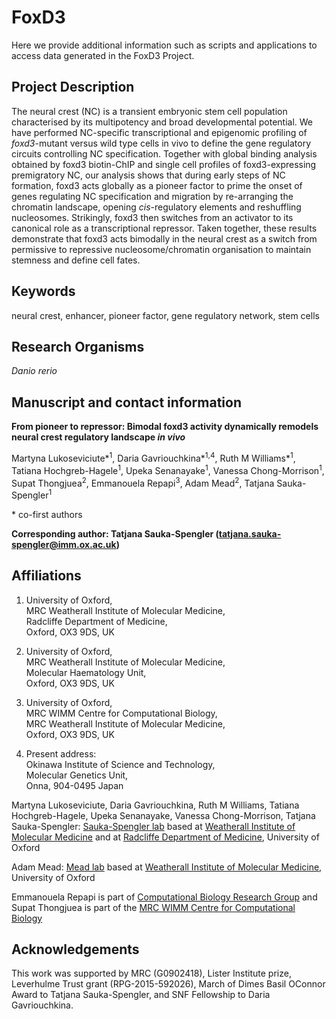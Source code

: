 # FoxD3

Here we provide additional information such as scripts and applications to access data generated in the FoxD3 Project.


## Project Description

The neural crest (NC) is a transient embryonic stem cell population characterised by its multipotency and broad developmental potential. 
We have performed NC-specific transcriptional and epigenomic profiling of _foxd3_-mutant versus wild type cells in vivo to define the gene regulatory circuits controlling NC specification. 
Together with global binding analysis obtained by foxd3 biotin-ChIP and single cell profiles of foxd3-expressing premigratory NC, our analysis shows that during early steps of NC formation, foxd3 acts globally as a pioneer factor to prime the onset of genes regulating NC specification and migration by re-arranging the chromatin landscape, opening _cis_-regulatory elements and reshuffling nucleosomes. 
Strikingly, foxd3 then switches from an activator to its canonical role as a transcriptional repressor. 
Taken together, these results demonstrate that foxd3 acts bimodally in the neural crest as a switch from permissive to repressive nucleosome/chromatin organisation to maintain stemness and define cell fates.

## Keywords

neural crest, enhancer, pioneer factor, gene regulatory network, stem cells

## Research Organisms

*Danio rerio*

## Manuscript and contact information
**From pioneer to repressor: Bimodal foxd3 activity dynamically remodels neural crest regulatory landscape _in vivo_**

Martyna Lukoseviciute\*<sup>1</sup>, Daria Gavriouchkina\*<sup>1,4</sup>, Ruth M Williams\*<sup>1</sup>,  Tatiana Hochgreb-Hagele<sup>1</sup>, Upeka Senanayake<sup>1</sup>, Vanessa Chong-Morrison<sup>1</sup>, Supat Thongjuea<sup>2</sup>, Emmanouela Repapi<sup>3</sup>, Adam Mead<sup>2</sup>, Tatjana Sauka-Spengler<sup>1</sup>

\* co-first authors

**Corresponding author: Tatjana Sauka-Spengler (tatjana.sauka-spengler@imm.ox.ac.uk)**

## Affiliations

1. University of Oxford,  
MRC Weatherall Institute of Molecular Medicine,  
Radcliffe Department of Medicine,  
Oxford, OX3 9DS, UK 

2. University of Oxford,  
MRC Weatherall Institute of Molecular Medicine,  
Molecular Haematology Unit,  
Oxford, OX3 9DS, UK 

3. University of Oxford,  
MRC WIMM Centre for Computational Biology,  
MRC Weatherall Institute of Molecular Medicine,  
Oxford, OX3 9DS, UK 

4. Present address:  
Okinawa Institute of Science and Technology,  
Molecular Genetics Unit,  
Onna, 904-0495 Japan

Martyna Lukoseviciute, Daria Gavriouchkina, Ruth M Williams, Tatiana Hochgreb-Hagele, Upeka Senanayake, Vanessa Chong-Morrison, Tatjana Sauka-Spengler: [Sauka-Spengler lab](http://www.tsslab.co.uk) based at [Weatherall Institute of Molecular Medicine](http://www.imm.ox.ac.uk) and at [Radcliffe Department of Medicine](http://www.rdm.ox.ac.uk), University of Oxford

Adam Mead: [Mead lab](https://www.rdm.ox.ac.uk/people/adam-mead) based at [Weatherall Institute of Molecular Medicine](https://www.imm.ox.ac.uk), University of Oxford

Emmanouela Repapi is part of [Computational Biology Research Group](http://www.cbrg.ox.ac.uk/cbrg/) and Supat Thongjuea is part of the [MRC WIMM Centre for Computational Biology](http://www.imm.ox.ac.uk/mrc-wimm-centre-for-computational-biology)


## Acknowledgements

This work was supported by MRC (G0902418), Lister Institute prize, Leverhulme Trust grant (RPG-2015-592026), March of Dimes Basil OConnor Award to Tatjana Sauka-Spengler, and SNF Fellowship to Daria Gavriouchkina.

